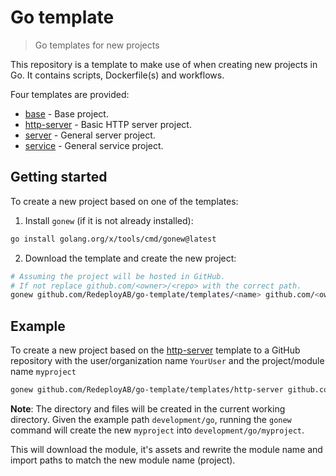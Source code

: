 # Go template

> Go templates for new projects

This repository is a template to make use of when creating new projects in
Go. It contains scripts, Dockerfile(s) and workflows.

Four templates are provided:

* [base](templates/base/) - Base project.
* [http-server](templates/http-server/) - Basic HTTP server project.
* [server](templates/server/) - General server project.
* [service](templates/service/) - General service project.

## Getting started

To create a new project based on one of the templates:

1. Install `gonew` (if it is not already installed):
```sh
go install golang.org/x/tools/cmd/gonew@latest
```
2. Download the template and create the new project:
```sh
# Assuming the project will be hosted in GitHub.
# If not replace github.com/<owner>/<repo> with the correct path.
gonew github.com/RedeployAB/go-template/templates/<name> github.com/<owner>/<repo>
```

## Example

To create a new project based on the [http-server](templates/http-server/) template
to a GitHub repository with the user/organization name `YourUser` and the project/module name `myproject`

```sh
gonew github.com/RedeployAB/go-template/templates/http-server github.com/YourUser/myproject
```

**Note**: The directory and files will be created in the current working directory.
Given the example path `development/go`, running the `gonew` command will create
the new `myproject` into `development/go/myproject`.

This will download the module, it's assets and rewrite the module name and import paths
to match the new module name (project).
